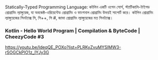 
Statically-Typed Programming Language:
কটলিন একটি ওপেন সোর্স, স্ট্যাটিকালি-টাইপড প্রোগ্রামিং ল্যাঙ্গুয়েজ, যা অবজেক্ট-ওরিয়েন্টেড প্রোগ্রামিং ও ফাংশনাল প্রোগ্রামিং উভয়ই সাপোর্ট করে। কটলিন প্রোগ্রামিং ল্যাঙ্গুয়েজের সিনট্যাক্স সি, সি++, সি #, জাভা প্রোগ্রামিং ল্যাঙ্গুয়েজের মত সিনট্যাক্স।


### Kotlin - Hello World Program | Compilation & ByteCode | CheezyCode #3
https://youtu.be/IdeqQE_POXo?list=PLRKyZvuMYSIMW3-rSOGCkPlO1z_IYJy3G

